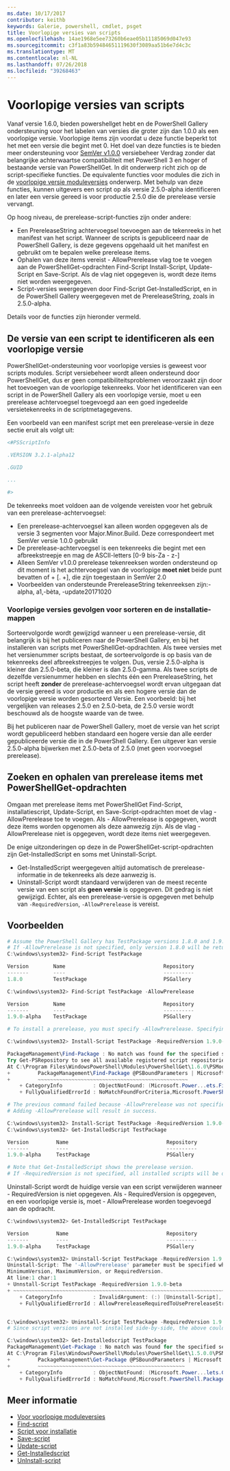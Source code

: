 ```yaml
---
ms.date: 10/17/2017
contributor: keithb
keywords: Galerie, powershell, cmdlet, psget
title: Voorlopige versies van scripts
ms.openlocfilehash: 14ae1968e5ee73260b6eae05b11185069d047e93
ms.sourcegitcommit: c3f1a83b59484651119630f3089aa51b6e7d4c3c
ms.translationtype: MT
ms.contentlocale: nl-NL
ms.lasthandoff: 07/26/2018
ms.locfileid: "39268463"
---
```

# <a name="prerelease-versions-of-scripts"></a>Voorlopige versies van scripts

Vanaf versie 1.6.0, bieden powershellget hebt en de PowerShell Gallery ondersteuning voor het labelen van versies die groter zijn dan 1.0.0 als een voorlopige versie. Voorlopige items zijn voordat u deze functie beperkt tot het met een versie die begint met 0. Het doel van deze functies is te bieden meer ondersteuning voor [SemVer v1.0.0](http://semver.org/spec/v1.0.0.html) versiebeheer Verdrag zonder dat belangrijke achterwaartse compatibiliteit met PowerShell 3 en hoger of bestaande versie van PowerShellGet. In dit onderwerp richt zich op de script-specifieke functies. De equivalente functies voor modules die zich in de [voorlopige versie moduleversies](module-prerelease-support.md) onderwerp. Met behulp van deze functies, kunnen uitgevers een script op als versie 2.5.0-alpha identificeren en later een versie gereed is voor productie 2.5.0 die de prerelease versie vervangt.

Op hoog niveau, de prerelease-script-functies zijn onder andere:

- Een PrereleaseString achtervoegsel toevoegen aan de tekenreeks in het manifest van het script. Wanneer de scripts is gepubliceerd naar de PowerShell Gallery, is deze gegevens opgehaald uit het manifest en gebruikt om te bepalen welke prerelease items.
- Ophalen van deze items vereist - AllowPrerelease vlag toe te voegen aan de PowerShellGet-opdrachten Find-Script Install-Script, Update-Script en Save-Script. Als de vlag niet opgegeven is, wordt deze items niet worden weergegeven.
- Script-versies weergegeven door Find-Script Get-InstalledScript, en in de PowerShell Gallery weergegeven met de PrereleaseString, zoals in 2.5.0-alpha.

Details voor de functies zijn hieronder vermeld.

## <a name="identifying-a-script-version-as-a-prerelease"></a>De versie van een script te identificeren als een voorlopige versie

PowerShellGet-ondersteuning voor voorlopige versies is geweest voor scripts modules. Script versiebeheer wordt alleen ondersteund door PowerShellGet, dus er geen compatibiliteitsproblemen veroorzaakt zijn door het toevoegen van de voorlopige tekenreeks. Voor het identificeren van een script in de PowerShell Gallery als een voorlopige versie, moet u een prerelease achtervoegsel toegevoegd aan een goed ingedeelde versietekenreeks in de scriptmetagegevens.

Een voorbeeld van een manifest script met een prerelease-versie in deze sectie eruit als volgt uit:

```powershell
<#PSScriptInfo

.VERSION 3.2.1-alpha12

.GUID

...

#>
```

De tekenreeks moet voldoen aan de volgende vereisten voor het gebruik van een prerelease-achtervoegsel:

- Een prerelease-achtervoegsel kan alleen worden opgegeven als de versie 3 segmenten voor Major.Minor.Build.
  Deze correspondeert met SemVer versie 1.0.0 gebruikt
- De prerelease-achtervoegsel is een tekenreeks die begint met een afbreekstreepje en mag de ASCII-letters [0-9 bis-Za - z-]
- Alleen SemVer v1.0.0 prerelease tekenreeksen worden ondersteund op dit moment is het achtervoegsel van de voorlopige **moet niet** beide punt bevatten of + [. +], die zijn toegestaan in SemVer 2.0
- Voorbeelden van ondersteunde PrereleaseString tekenreeksen zijn:-alpha, a1,-bèta, -update20171020

### <a name="prerelease-versioning-impact-on-sort-order-and-installation-folders"></a>Voorlopige versies gevolgen voor sorteren en de installatie-mappen

Sorteervolgorde wordt gewijzigd wanneer u een prerelease-versie, dit belangrijk is bij het publiceren naar de PowerShell Gallery, en bij het installeren van scripts met PowerShellGet-opdrachten. Als twee versies met het versienummer scripts bestaat, de sorteervolgorde is op basis van de tekenreeks deel afbreekstreepjes te volgen. Dus, versie 2.5.0-alpha is kleiner dan 2.5.0-beta, die kleiner is dan 2.5.0-gamma. Als twee scripts de dezelfde versienummer hebben en slechts één een PrereleaseString, het script heeft **zonder** de prerelease-achtervoegsel wordt ervan uitgegaan dat de versie gereed is voor productie en als een hogere versie dan de voorlopige versie worden gesorteerd Versie. Een voorbeeld: bij het vergelijken van releases 2.5.0 en 2.5.0-beta, de 2.5.0 versie wordt beschouwd als de hoogste waarde van de twee.

Bij het publiceren naar de PowerShell Gallery, moet de versie van het script wordt gepubliceerd hebben standaard een hogere versie dan alle eerder gepubliceerde versie die in de PowerShell Gallery. Een uitgever kan versie 2.5.0-alpha bijwerken met 2.5.0-beta of 2.5.0 (met geen voorvoegsel prerelease).

## <a name="finding-and-acquiring-prerelease-items-using-powershellget-commands"></a>Zoeken en ophalen van prerelease items met PowerShellGet-opdrachten

Omgaan met prerelease items met PowerShellGet Find-Script, installatiescript, Update-Script, en Save-Script-opdrachten moet de vlag - AllowPrerelease toe te voegen. Als - AllowPrerelease is opgegeven, wordt deze items worden opgenomen als deze aanwezig zijn. Als de vlag - AllowPrerelease niet is opgegeven, wordt deze items niet weergegeven.

De enige uitzonderingen op deze in de PowerShellGet-script-opdrachten zijn Get-InstalledScript en soms met Uninstall-Script.

- Get-InstalledScript weergegeven altijd automatisch de prerelease-informatie in de tekenreeks als deze aanwezig is.
- Uninstall-Script wordt standaard verwijderen van de meest recente versie van een script als **geen versie** is opgegeven. Dit gedrag is niet gewijzigd. Echter, als een prerelease-versie is opgegeven met behulp van `-RequiredVersion`, `-AllowPrerelease` is vereist.

## <a name="examples"></a>Voorbeelden

```powershell
# Assume the PowerShell Gallery has TestPackage versions 1.8.0 and 1.9.0-alpha.
# If -AllowPrerelease is not specified, only version 1.8.0 will be returned.
C:\windows\system32> Find-Script TestPackage

Version        Name                                Repository           Description
-------        ----                                ----------           -----------
1.8.0          TestPackage                         PSGallery            Package used to validate changes to the PowerShe...

C:\windows\system32> Find-Script TestPackage -AllowPrerelease

Version        Name                                Repository           Description
-------        ----                                ----------           -----------
1.9.0-alpha    TestPackage                         PSGallery            Package used to validate changes to PowerShe...

# To install a prerelease, you must specify -AllowPrerelease. Specifying a prerelease version string is not sufficient.

C:\windows\system32> Install-Script TestPackage -RequiredVersion 1.9.0-alpha

PackageManagement\Find-Package : No match was found for the specified search criteria and script name 'TestPackage'.
Try Get-PSRepository to see all available registered script repositories.
At C:\Program Files\WindowsPowerShell\Modules\PowerShellGet\1.6.0\PSModule.psm1:1455 char:3
+         PackageManagement\Find-Package @PSBoundParameters | Microsoft ...
+         ~~~~~~~~~~~~~~~~~~~~~~~~~~~~~~~~~~~~~~~~~~~~~~~~~
    + CategoryInfo          : ObjectNotFound: (Microsoft.Power...ets.FindPackage:FindPackage)[Find-Package], Exception
    + FullyQualifiedErrorId : NoMatchFoundForCriteria,Microsoft.PowerShell.PackageManagement.Cmdlets.FindPackage

# The previous command failed because -AllowPrerelease was not specified.
# Adding -AllowPrerelease will result in success.

C:\windows\system32> Install-Script TestPackage -RequiredVersion 1.9.0-alpha -AllowPrerelease
C:\windows\system32> Get-InstalledScript TestPackage

Version         Name                                Repository           Description
-------         ----                                ----------           -----------
1.9.0-alpha     TestPackage                         PSGallery            Package used to validate changes to PowerShe...

# Note that Get-InstalledScript shows the prerelease version.
# If -RequiredVersion is not specified, all installed scripts will be displayed by Get-InstalledScript
```

Uninstall-Script wordt de huidige versie van een script verwijderen wanneer - RequiredVersion is niet opgegeven.
Als - RequiredVersion is opgegeven, en een voorlopige versie is, moet - AllowPrerelease worden toegevoegd aan de opdracht.

``` powershell
C:\windows\system32> Get-InstalledScript TestPackage

Version         Name                                Repository           Description
-------         ----                                ----------           -----------
1.9.0-alpha     TestPackage                         PSGallery            Package used to validate changes to PowerShe...

C:\windows\system32> Uninstall-Script TestPackage -RequiredVersion 1.9.0-alpha
Uninstall-Script: The '-AllowPrerelease' parameter must be specified when using the Prerelease string in
MinimumVersion, MaximumVersion, or RequiredVersion.
At line:1 char:1
+ Unnstall-Script TestPackage -RequiredVersion 1.9.0-beta
+ ~~~~~~~~~~~~~~~~~~~~~~~~~~~~~~~~~~~~~~~~~~~~~~~~~~~~~~~~~~~~~~~~~~~~~
    + CategoryInfo          : InvalidArgument: (:) [Uninstall-Script], ArgumentException
    + FullyQualifiedErrorId : AllowPrereleaseRequiredToUsePrereleaseStringInVersion,Uninnstall-script


C:\windows\system32> Uninstall-Script TestPackage -RequiredVersion 1.9.0-alpha -AllowPrerelease
# Since script versions are not installed side-by-side, the above could be simply "Uninstall-Script TestPackage"

C:\windows\system32> Get-Installedscript TestPackage
PackageManagement\Get-Package : No match was found for the specified search criteria and script names 'testpackage'.
At C:\Program Files\WindowsPowerShell\Modules\PowerShellGet\1.5.0.0\PSModule.psm1:4088 char:9
+         PackageManagement\Get-Package @PSBoundParameters | Microsoft. ...
+         ~~~~~~~~~~~~~~~~~~~~~~~~~~~~~~~~~~~~~~~~~~~~~~~~
    + CategoryInfo          : ObjectNotFound: (Microsoft.Power...lets.GetPackage:GetPackage) [Get-Package], Exception
    + FullyQualifiedErrorId : NoMatchFound,Microsoft.PowerShell.PackageManagement.Cmdlets.GetPackage
```

## <a name="more-details"></a>Meer informatie

- [Voor voorlopige moduleversies](module-prerelease-support.md)
- [Find-script](/powershell/module/powershellget/find-script)
- [Script voor installatie](/powershell/module/powershellget/install-script)
- [Save-script](/powershell/module/powershellget/save-script)
- [Update-script](/powershell/module/powershellget/update-script)
- [Get-Installedscript](/powershell/module/powershellget/get-installedscript)
- [UnInstall-script](/powershell/module/powershellget/uninstall-script)